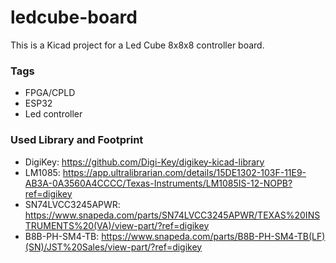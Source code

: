# ledcube-board

This is a Kicad project for a Led Cube 8x8x8 controller board.


### Tags

- FPGA/CPLD
- ESP32
- Led controller


### Used Library and Footprint

- DigiKey: https://github.com/Digi-Key/digikey-kicad-library
- LM1085: https://app.ultralibrarian.com/details/15DE1302-103F-11E9-AB3A-0A3560A4CCCC/Texas-Instruments/LM1085IS-12-NOPB?ref=digikey
- SN74LVCC3245APWR: https://www.snapeda.com/parts/SN74LVCC3245APWR/TEXAS%20INSTRUMENTS%20(VA)/view-part/?ref=digikey
- B8B-PH-SM4-TB: https://www.snapeda.com/parts/B8B-PH-SM4-TB(LF)(SN)/JST%20Sales/view-part/?ref=digikey
